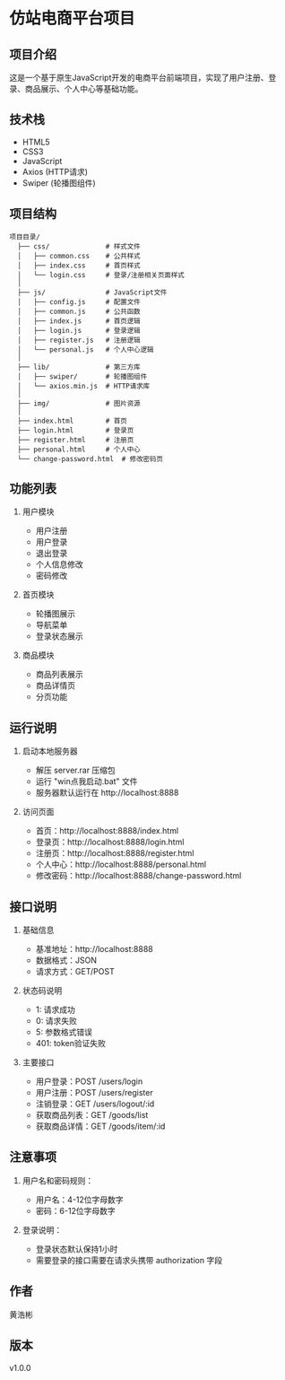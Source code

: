 # 仿站电商平台项目

## 项目介绍
这是一个基于原生JavaScript开发的电商平台前端项目，实现了用户注册、登录、商品展示、个人中心等基础功能。

## 技术栈
- HTML5
- CSS3 
- JavaScript
- Axios (HTTP请求)
- Swiper (轮播图组件)

## 项目结构
```
项目目录/
  ├── css/              # 样式文件
  │   ├── common.css    # 公共样式
  │   ├── index.css     # 首页样式
  │   └── login.css     # 登录/注册相关页面样式
  │
  ├── js/               # JavaScript文件
  │   ├── config.js     # 配置文件
  │   ├── common.js     # 公共函数
  │   ├── index.js      # 首页逻辑
  │   ├── login.js      # 登录逻辑
  │   ├── register.js   # 注册逻辑
  │   └── personal.js   # 个人中心逻辑
  │
  ├── lib/              # 第三方库
  │   ├── swiper/       # 轮播图组件
  │   └── axios.min.js  # HTTP请求库
  │
  ├── img/              # 图片资源
  │
  ├── index.html        # 首页
  ├── login.html        # 登录页
  ├── register.html     # 注册页
  ├── personal.html     # 个人中心
  └── change-password.html  # 修改密码页
```

## 功能列表
1. 用户模块
   - 用户注册
   - 用户登录
   - 退出登录
   - 个人信息修改
   - 密码修改

2. 首页模块
   - 轮播图展示
   - 导航菜单
   - 登录状态展示

3. 商品模块
   - 商品列表展示
   - 商品详情页
   - 分页功能

## 运行说明
1. 启动本地服务器
   - 解压 server.rar 压缩包
   - 运行 "win点我启动.bat" 文件
   - 服务器默认运行在 http://localhost:8888

2. 访问页面
   - 首页：http://localhost:8888/index.html
   - 登录页：http://localhost:8888/login.html
   - 注册页：http://localhost:8888/register.html
   - 个人中心：http://localhost:8888/personal.html
   - 修改密码：http://localhost:8888/change-password.html

## 接口说明
1. 基础信息
   - 基准地址：http://localhost:8888
   - 数据格式：JSON
   - 请求方式：GET/POST

2. 状态码说明
   - 1: 请求成功
   - 0: 请求失败
   - 5: 参数格式错误
   - 401: token验证失败

3. 主要接口
   - 用户登录：POST /users/login
   - 用户注册：POST /users/register
   - 注销登录：GET /users/logout/:id
   - 获取商品列表：GET /goods/list
   - 获取商品详情：GET /goods/item/:id

## 注意事项
1. 用户名和密码规则：
   - 用户名：4-12位字母数字
   - 密码：6-12位字母数字

2. 登录说明：
   - 登录状态默认保持1小时
   - 需要登录的接口需要在请求头携带 authorization 字段


## 作者
黄浩彬

## 版本
v1.0.0 